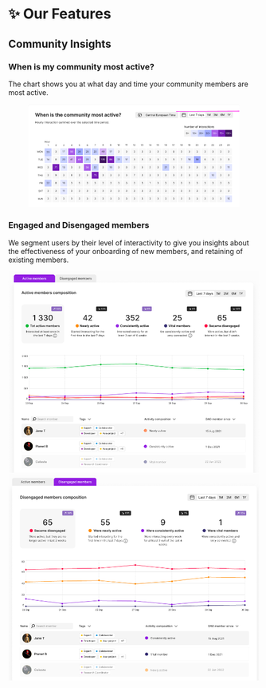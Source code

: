 # ✨ Our Features

## Community Insights

### When is my community most active?

The chart shows you at what day and time your community members are most active.

<figure><img src="../.gitbook/assets/Screen Shot 2023-01-28 at 08.53.51.png" alt=""><figcaption></figcaption></figure>

### Engaged and Disengaged members

We segment users by their level of interactivity to give you insights about the effectiveness of your onboarding of new members, and retaining of existing members.&#x20;

![](<../.gitbook/assets/Screen Shot 2023-07-17 at 15.03.00.png>)![](<../.gitbook/assets/Screen Shot 2023-07-17 at 15.03.21.png>)
